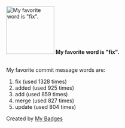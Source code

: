 <img src="https://my-badges.github.io/my-badges/favorite-word.png" alt="My favorite word is &quot;fix&quot;." title="My favorite word is &quot;fix&quot;." width="128">
<strong>My favorite word is &quot;fix&quot;.</strong>
<br><br>

My favorite commit message words are:

1. fix (used 1328 times)
2. added (used 925 times)
3. add (used 859 times)
4. merge (used 827 times)
5. update (used 804 times)


Created by <a href="https://github.com/my-badges/my-badges">My Badges</a>